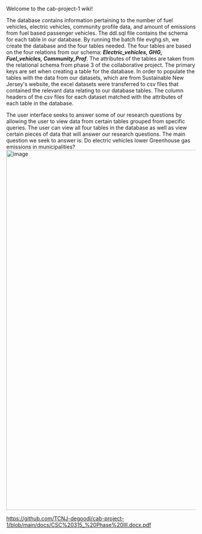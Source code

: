 Welcome to the cab-project-1 wiki!

The database contains information pertaining to the number of fuel vehicles, electric vehicles, community profile data, and amount of emissions from fuel based passenger vehicles. The ddl.sql file contains the schema for each table in our database. By running the batch file evghg.sh, we create the database and the four tables needed. The four tables are based on the four relations from our schema: **_Electric_vehicles, GHG, Fuel_vehicles, Community_Prof_**. The attributes of the tables are taken from the relational schema from phase 3 of the collaborative project. The primary keys are set when creating a table for the database. In order to populate the tables with the data from our datasets, which are from Sustainable New Jersey's website, the excel datasets were transferred to csv files that contained the relevant data relating to our database tables. The column headers of the csv files for each dataset matched with the attributes of each table in the database. 

The user interface seeks to answer some of our research questions by allowing the user to view data from certain tables grouped from specific queries. The user can view all four tables in the database as well as view certain pieces of data that will answer our research questions. The main question we seek to answer is: Do electric vehicles lower Greenhouse gas emissions in municipalities?
<img width="959" alt="image" src="https://user-images.githubusercontent.com/91216707/235321045-8f7cbacb-6b48-40d4-a6f3-3a473ed1dde7.png">


https://github.com/TCNJ-degoodj/cab-project-1/blob/main/docs/CSC%20315_%20Phase%20III.docx.pdf




